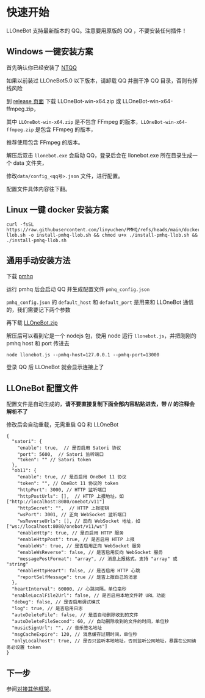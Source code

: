 # 快速开始

LLOneBot 支持最新版本的 QQ。注意要用原版的 QQ ，不要安装任何插件！

## Windows 一键安装方案

首先确认你已经安装了 [NTQQ](https://im.qq.com)

如果以前装过 LLOneBot5.0 以下版本，请卸载 QQ 并删干净 QQ 目录，否则有掉线风险

到 [release 页面](https://github.com/LLOneBot/LLOneBot/releases) 下载 LLOneBot-win-x64.zip 或 LLOneBot-win-x64-ffmpeg.zip，

其中 `LLOneBot-win-x64.zip` 是不包含 FFmpeg 的版本，`LLOneBot-win-x64-ffmpeg.zip` 是包含 FFmpeg 的版本，

推荐使用包含 FFmpeg 的版本。

解压后双击 `llonebot.exe` 会启动 QQ，登录后会在 llonebot.exe 所在目录生成一个 data 文件夹，

修改`data/config_<qq号>.json` 文件，进行配置。

配置文件具体内容往下翻。

## Linux 一键 docker 安装方案
```shell
curl -fsSL https://raw.githubusercontent.com/linyuchen/PMHQ/refs/heads/main/docker/install-llob.sh -o install-pmhq-llob.sh && chmod u+x ./install-pmhq-llob.sh && ./install-pmhq-llob.sh
```
## 通用手动安装方法

下载 [pmhq](https://github.com/linyuchen/PMHQ/releases)

运行 pmhq 后会启动 QQ 并生成配置文件 `pmhq_config.json`

`pmhq_config.json` 的 `default_host` 和 `default_port` 是用来和 LLOneBot 通信的，我们需要记下两个参数

再下载 [LLOneBot.zip](https://github.com/LLOneBot/LLOneBot/releases)

解压后可以看到它是一个 nodejs 包，使用 node 运行 `llonebot.js`，并把刚刚的 pmhq host 和 port 传进去
```shell
node llonebot.js --pmhq-host=127.0.0.1 --pmhq-port=13000
```
登录 QQ 后 LLOneBot 就会显示连接上了

## LLOneBot 配置文件

配置文件是自动生成的，**请不要直接复制下面全部内容粘贴进去，带 // 的注释会解析不了**

修改后会自动重载，无需重启 QQ 和 LLOneBot

```json5
{
  "satori": {
    "enable": true,  // 是否启用 Satori 协议
    "port": 5600,  // Satori 监听端口
    "token": "" // Satori token
  },
  "ob11": {
    "enable": true, // 是否启用 OneBot 11 协议
    "token": "", // OneBot 11 协议的 token
    "httpPort": 3000, // HTTP 监听端口
    "httpPostUrls": [],  // HTTP 上报地址，如 ["http://localhost:8080/onebot/v11"]
    "httpSecret": "",  // HTTP 上报密钥
    "wsPort": 3001, // 正向 WebSocket 监听端口
    "wsReverseUrls": [], // 反向 WebSocket 地址，如 ["ws://localhost:8080/onebot/v11/ws"]
    "enableHttp": true, // 是否启用 HTTP 服务
    "enableHttpPost": true, // 是否启用 HTTP 上报
    "enableWs": true, // 是否启用正向 WebSocket 服务
    "enableWsReverse": false, // 是否启用反向 WebSocket 服务
    "messagePostFormat": "array", // 消息上报格式，支持 "array" 或 "string"
    "enableHttpHeart": false, // 是否启用 HTTP 心跳
    "reportSelfMessage": true // 是否上报自己的消息
  },
  "heartInterval": 60000, // 心跳间隔，单位毫秒
  "enableLocalFile2Url": false, // 是否启用本地文件转 URL 功能
  "debug": false, // 是否启用调试模式
  "log": true, // 是否启用日志
  "autoDeleteFile": false, // 是否自动删除收到的文件
  "autoDeleteFileSecond": 60, // 自动删除收到的文件的时间，单位秒
  "musicSignUrl": "", // 音乐签名地址
  "msgCacheExpire": 120, // 消息缓存过期时间，单位秒
  "onlyLocalhost": true, // 是否只监听本地地址，否则监听公网地址，暴露在公网请务必设置 token
}
```

## 下一步

参阅[对接其他框架](./configuration.md#对接其他框架)。



